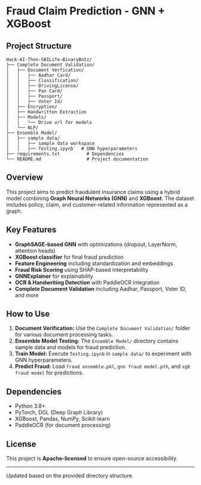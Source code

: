 # Fraud Claim Prediction - GNN + XGBoost

## Project Structure

```
Hack-AI-Thon-SBILife-BinaryBotz/
├── Complete Document Validation/                   
│   ├── Document Verfication/                 
│   │   ├── Aadhar Card/          
│   │   ├── Classification/           
│   │   ├── DrivingLicense/       
│   │   ├── Pan Card/ 
│   │   ├── Passport/    
│   │   ├── Voter Id/             
│   ├── Encryption/          
│   ├── Handwritten Extraction           
│   ├── Models/
|   |   └── Drive url for models
│   └── NLP/        
├── Ensemble Model/                   
│   ├── sample data/                  
│   │   ├── sample data workspace    
│   │   ├── Testing.ipynb   # GNN hyperparameters
├── requirements.txt          # Dependencies
└── README.md                 # Project documentation
```

## Overview
This project aims to predict fraudulent insurance claims using a hybrid model combining **Graph Neural Networks (GNN)** and **XGBoost**. The dataset includes policy, claim, and customer-related information represented as a graph.

## Key Features
- **GraphSAGE-based GNN** with optimizations (dropout, LayerNorm, attention heads)
- **XGBoost classifier** for final fraud prediction
- **Feature Engineering** including standardization and embeddings
- **Fraud Risk Scoring** using SHAP-based interpretability
- **GNNExplainer** for explainability
- **OCR & Handwriting Detection** with PaddleOCR integration
- **Complete Document Validation** including Aadhar, Passport, Voter ID, and more

## How to Use
1. **Document Verification:** Use the `Complete Document Validation/` folder for various document processing tasks.
2. **Ensemble Model Testing:** The `Ensemble Model/` directory contains sample data and models for fraud prediction.
3. **Train Model:** Execute `Testing.ipynb` in `sample data/` to experiment with GNN hyperparameters.
4. **Predict Fraud:** Load `fraud ensemble.pkl`, `gnn fraud model.pth`, and `xgb fraud model` for predictions.

## Dependencies
- Python 3.8+
- PyTorch, DGL (Deep Graph Library)
- XGBoost, Pandas, NumPy, Scikit-learn
- PaddleOCR (for document processing)

## License
This project is **Apache-licensed** to ensure open-source accessibility.

---
Updated based on the provided directory structure.

